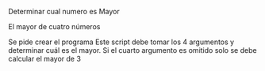 Determinar cual numero es Mayor
 
El mayor de cuatro números

Se pide crear el programa 
Este script debe tomar los 4 argumentos y determinar cuál es el mayor.
Si el cuarto argumento es omitido solo se debe calcular el mayor de 3
